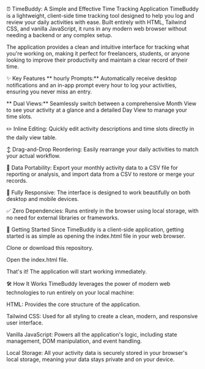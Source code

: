 ⏰ TimeBuddy: A Simple and Effective Time Tracking Application
TimeBuddy is a lightweight, client-side time tracking tool designed to help you log and review your daily activities with ease. Built entirely with HTML, Tailwind CSS, and vanilla JavaScript, it runs in any modern web browser without needing a backend or any complex setup.

The application provides a clean and intuitive interface for tracking what you're working on, making it perfect for freelancers, students, or anyone looking to improve their productivity and maintain a clear record of their time.

✨ Key Features
** hourly Prompts:** Automatically receive desktop notifications and an in-app prompt every hour to log your activities, ensuring you never miss an entry.

** Dual Views:** Seamlessly switch between a comprehensive Month View to see your activity at a glance and a detailed Day View to manage your time slots.

✏️ Inline Editing: Quickly edit activity descriptions and time slots directly in the daily view table.

↕️ Drag-and-Drop Reordering: Easily rearrange your daily activities to match your actual workflow.

🔄 Data Portability: Export your monthly activity data to a CSV file for reporting or analysis, and import data from a CSV to restore or merge your records.

📱 Fully Responsive: The interface is designed to work beautifully on both desktop and mobile devices.

✅ Zero Dependencies: Runs entirely in the browser using local storage, with no need for external libraries or frameworks.

🚀 Getting Started
Since TimeBuddy is a client-side application, getting started is as simple as opening the index.html file in your web browser.

Clone or download this repository.

Open the index.html file.

That's it! The application will start working immediately.

🛠️ How It Works
TimeBuddy leverages the power of modern web technologies to run entirely on your local machine:

HTML: Provides the core structure of the application.

Tailwind CSS: Used for all styling to create a clean, modern, and responsive user interface.

Vanilla JavaScript: Powers all the application's logic, including state management, DOM manipulation, and event handling.

Local Storage: All your activity data is securely stored in your browser's local storage, meaning your data stays private and on your device.
